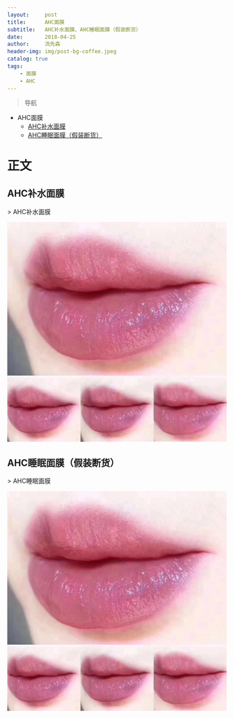 ```yaml
---
layout:     post
title:      AHC面膜
subtitle:   AHC补水面膜、AHC睡眠面膜（假装断货）
date:       2018-04-25
author:     流先森
header-img: img/post-bg-coffee.jpeg
catalog: true
tags:
    - 面膜
    - AHC
---
```

> 导航

* AHC面膜
	* [AHC补水面膜](#1.1)
	* [AHC睡眠面膜（假装断货）](#1.2)


# 正文
<h2 id="1.1">AHC补水面膜</h2>
> AHC补水面膜

![pictrue](https://github.com/ACupOfSunrise/acupofsunrise.github.io/blob/master/img/20180425195938.jpg?raw=true)

<h2 id="1.2">AHC睡眠面膜（假装断货）</h2>
> AHC睡眠面膜

![pictrue](https://github.com/ACupOfSunrise/acupofsunrise.github.io/blob/master/img/20180425195938.jpg?raw=true)
